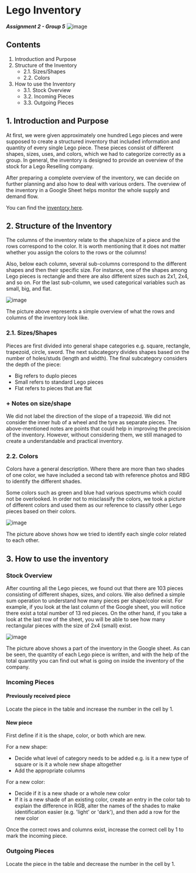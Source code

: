 # Lego Inventory
***Assignment 2 - Group 5***
![image](https://github.com/user-attachments/assets/0a8d9dd9-b834-475c-83e7-7a7216bf8762)


## Contents
1. Introduction and Purpose
2. Structure of the Inventory
    + 2.1. Sizes/Shapes
    + 2.2. Colors
3. How to use the Inventory
    + 3.1. Stock Overview
    + 3.2. Incoming Pieces
    + 3.3. Outgoing Pieces

## 1. Introduction and Purpose
At first, we were given approximately one hundred Lego pieces and were supposed to create a structured inventory that included information and quantity of every single Lego piece. These pieces consist of different shapes, sizes, uses, and colors, which we had to categorize correctly as a group. In general, the inventory is designed to provide an overview of the stock for a Lego Reselling company.

After preparing a complete overview of the inventory, we can decide on further planning and also how to deal with various orders. The overview of the inventory in a Google Sheet helps monitor the whole supply and demand flow.

You can find the [inventory here](https://docs.google.com/spreadsheets/d/1e5OsPttHjQvtAFLUt-rMEAGYMcvyG97LAem_8MwMLfk/edit?gid=450027551#gid=450027551).

## 2. Structure of the Inventory

The columns of the inventory relate to the shape/size of a piece and the rows correspond to the color. It is worth mentioning that it does not matter whether you assign the colors to the rows or the columns!

Also, below each column, several sub-columns correspond to the different shapes and then their specific size. For instance, one of the shapes among Lego pieces is rectangle and there are also different sizes such as 2x1, 2x4, and so on. For the last sub-column, we used categorical variables such as small, big, and flat.

![image](https://github.com/user-attachments/assets/dbba84c0-9577-43a0-bba0-a7498f29ffdd)

The picture above represents a simple overview of what the rows and columns of the inventory look like.

### 2.1. Sizes/Shapes

Pieces are first divided into general shape categories e.g. square, rectangle, trapezoid, circle, sword. 
The next subcategory divides shapes based on the number of holes/studs (length and width). 
The final subcategory considers the depth of the piece: 
+ Big refers to duplo pieces
+ Small refers to standard Lego pieces
+ Flat refers to pieces that are flat

### + Notes on size/shape
We did not label the direction of the slope of a trapezoid.
We did not consider the inner hub of a wheel and the tyre as separate pieces.
The above-mentioned notes are points that could help in improving the precision of the inventory. However, without considering them, we still managed to create a understandable and practical inventory.


### 2.2. Colors

Colors have a general description. Where there are more than two shades of one color, we have included a second tab with reference photos and RBG to identify the different shades.

Some colors such as green and blue had various spectrums which could not be overlooked. In order not to misclassify the colors, we took a picture of different colors and used them as our reference to classify other Lego pieces based on their colors.

![image](https://github.com/user-attachments/assets/96325326-31ec-4bff-a6d5-d30ac3b1e403)

The picture above shows how we tried to identify each single color related to each other.

## 3. How to use the inventory

### Stock Overview
After counting all the Lego pieces, we found out that there are 103 pieces consisting of different shapes, sizes, and colors.
We also defined a simple sum operation to understand how many pieces per shape/color exist. For example, if you look at the last column of the Google sheet, you will notice there exist a total number of 13 red pieces. On the other hand, if you take a look at the last row of the sheet, you will be able to see how many rectangular pieces with the size of 2x4 (small) exist.

![image](https://github.com/user-attachments/assets/0a403a1f-3d8a-4500-91cc-a545911d3c7e)

The picture above shows a part of the inventory in the Google sheet. As can be seen, the quantity of each Lego piece is written, and with the help of the total quantity you can find out what is going on inside the inventory of the company.

### Incoming Pieces 

#### Previously received piece

Locate the piece in the table and increase the number in the cell by 1.

#### New piece

First define if it is the shape, color, or both which are new. 

For a new shape:
+ Decide what level of category needs to be added e.g. is it a new type of square or is it a whole new shape altogether
+ Add the appropriate columns

For a new color:
+ Decide if it is a new shade or a whole new color
+ If it is a new shade of an existing color, create an entry in the color tab to explain the difference in RGB, alter the names of the shades to make identification easier (e.g. 'light' or 'dark'), and then add a row for the new color

Once the correct rows and columns exist, increase the correct cell by 1 to mark the incoming piece. 

### Outgoing Pieces

Locate the piece in the table and decrease the number in the cell by 1.

